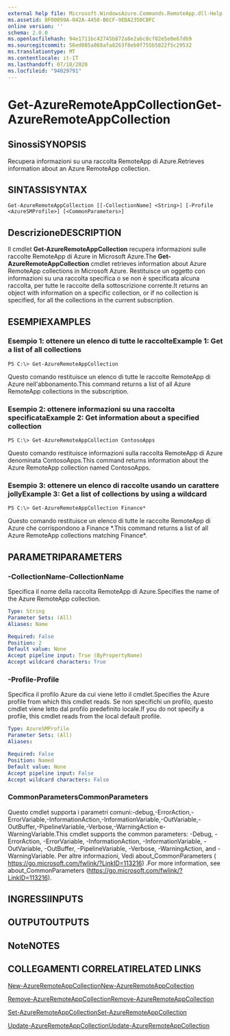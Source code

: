 ```yaml
---
external help file: Microsoft.WindowsAzure.Commands.RemoteApp.dll-Help.xml
ms.assetid: 8F00099A-042A-4450-B6CF-9EDA2350CBFC
online version: ''
schema: 2.0.0
ms.openlocfilehash: 94e1711bc42745b872a8e2abc8cf82e5e0e67db9
ms.sourcegitcommit: 56ed085a868afa8263f8eb0f755b5822f5c29532
ms.translationtype: MT
ms.contentlocale: it-IT
ms.lasthandoff: 07/18/2020
ms.locfileid: "94029791"
---
```

# <span data-ttu-id="71bec-101">Get-AzureRemoteAppCollection</span><span class="sxs-lookup"><span data-stu-id="71bec-101">Get-AzureRemoteAppCollection</span></span>

## <span data-ttu-id="71bec-102">Sinossi</span><span class="sxs-lookup"><span data-stu-id="71bec-102">SYNOPSIS</span></span>
<span data-ttu-id="71bec-103">Recupera informazioni su una raccolta RemoteApp di Azure.</span><span class="sxs-lookup"><span data-stu-id="71bec-103">Retrieves information about an Azure RemoteApp collection.</span></span>

## <span data-ttu-id="71bec-104">SINTASSI</span><span class="sxs-lookup"><span data-stu-id="71bec-104">SYNTAX</span></span>

```
Get-AzureRemoteAppCollection [[-CollectionName] <String>] [-Profile <AzureSMProfile>] [<CommonParameters>]
```

## <span data-ttu-id="71bec-105">Descrizione</span><span class="sxs-lookup"><span data-stu-id="71bec-105">DESCRIPTION</span></span>
<span data-ttu-id="71bec-106">Il cmdlet **Get-AzureRemoteAppCollection** recupera informazioni sulle raccolte RemoteApp di Azure in Microsoft Azure.</span><span class="sxs-lookup"><span data-stu-id="71bec-106">The **Get-AzureRemoteAppCollection** cmdlet retrieves information about Azure RemoteApp collections in Microsoft Azure.</span></span>
<span data-ttu-id="71bec-107">Restituisce un oggetto con informazioni su una raccolta specifica o se non è specificata alcuna raccolta, per tutte le raccolte della sottoscrizione corrente.</span><span class="sxs-lookup"><span data-stu-id="71bec-107">It returns an object with information on a specific collection, or if no collection is specified, for all the collections in the current subscription.</span></span>

## <span data-ttu-id="71bec-108">ESEMPI</span><span class="sxs-lookup"><span data-stu-id="71bec-108">EXAMPLES</span></span>

### <span data-ttu-id="71bec-109">Esempio 1: ottenere un elenco di tutte le raccolte</span><span class="sxs-lookup"><span data-stu-id="71bec-109">Example 1: Get a list of all collections</span></span>
```
PS C:\> Get-AzureRemoteAppCollection
```

<span data-ttu-id="71bec-110">Questo comando restituisce un elenco di tutte le raccolte RemoteApp di Azure nell'abbonamento.</span><span class="sxs-lookup"><span data-stu-id="71bec-110">This command returns a list of all Azure RemoteApp collections in the subscription.</span></span>

### <span data-ttu-id="71bec-111">Esempio 2: ottenere informazioni su una raccolta specificata</span><span class="sxs-lookup"><span data-stu-id="71bec-111">Example 2: Get information about a specified collection</span></span>
```
PS C:\> Get-AzureRemoteAppCollection ContosoApps
```

<span data-ttu-id="71bec-112">Questo comando restituisce informazioni sulla raccolta RemoteApp di Azure denominata ContosoApps.</span><span class="sxs-lookup"><span data-stu-id="71bec-112">This command returns information about the Azure RemoteApp collection named ContosoApps.</span></span>

### <span data-ttu-id="71bec-113">Esempio 3: ottenere un elenco di raccolte usando un carattere jolly</span><span class="sxs-lookup"><span data-stu-id="71bec-113">Example 3: Get a list of collections by using a wildcard</span></span>
```
PS C:\> Get-AzureRemoteAppCollection Finance*
```

<span data-ttu-id="71bec-114">Questo comando restituisce un elenco di tutte le raccolte RemoteApp di Azure che corrispondono a Finance \*.</span><span class="sxs-lookup"><span data-stu-id="71bec-114">This command returns a list of all Azure RemoteApp collections matching Finance\*.</span></span>

## <span data-ttu-id="71bec-115">PARAMETRI</span><span class="sxs-lookup"><span data-stu-id="71bec-115">PARAMETERS</span></span>

### <span data-ttu-id="71bec-116">-CollectionName</span><span class="sxs-lookup"><span data-stu-id="71bec-116">-CollectionName</span></span>
<span data-ttu-id="71bec-117">Specifica il nome della raccolta RemoteApp di Azure.</span><span class="sxs-lookup"><span data-stu-id="71bec-117">Specifies the name of the Azure RemoteApp collection.</span></span>

```yaml
Type: String
Parameter Sets: (All)
Aliases: Name

Required: False
Position: 2
Default value: None
Accept pipeline input: True (ByPropertyName)
Accept wildcard characters: True
```

### <span data-ttu-id="71bec-118">-Profile</span><span class="sxs-lookup"><span data-stu-id="71bec-118">-Profile</span></span>
<span data-ttu-id="71bec-119">Specifica il profilo Azure da cui viene letto il cmdlet.</span><span class="sxs-lookup"><span data-stu-id="71bec-119">Specifies the Azure profile from which this cmdlet reads.</span></span>
<span data-ttu-id="71bec-120">Se non specifichi un profilo, questo cmdlet viene letto dal profilo predefinito locale.</span><span class="sxs-lookup"><span data-stu-id="71bec-120">If you do not specify a profile, this cmdlet reads from the local default profile.</span></span>

```yaml
Type: AzureSMProfile
Parameter Sets: (All)
Aliases: 

Required: False
Position: Named
Default value: None
Accept pipeline input: False
Accept wildcard characters: False
```

### <span data-ttu-id="71bec-121">CommonParameters</span><span class="sxs-lookup"><span data-stu-id="71bec-121">CommonParameters</span></span>
<span data-ttu-id="71bec-122">Questo cmdlet supporta i parametri comuni:-debug,-ErrorAction,-ErrorVariable,-InformationAction,-InformationVariable,-OutVariable,-OutBuffer,-PipelineVariable,-Verbose,-WarningAction e-WarningVariable.</span><span class="sxs-lookup"><span data-stu-id="71bec-122">This cmdlet supports the common parameters: -Debug, -ErrorAction, -ErrorVariable, -InformationAction, -InformationVariable, -OutVariable, -OutBuffer, -PipelineVariable, -Verbose, -WarningAction, and -WarningVariable.</span></span> <span data-ttu-id="71bec-123">Per altre informazioni, Vedi about_CommonParameters ( https://go.microsoft.com/fwlink/?LinkID=113216) .</span><span class="sxs-lookup"><span data-stu-id="71bec-123">For more information, see about_CommonParameters (https://go.microsoft.com/fwlink/?LinkID=113216).</span></span>

## <span data-ttu-id="71bec-124">INGRESSI</span><span class="sxs-lookup"><span data-stu-id="71bec-124">INPUTS</span></span>

## <span data-ttu-id="71bec-125">OUTPUT</span><span class="sxs-lookup"><span data-stu-id="71bec-125">OUTPUTS</span></span>

## <span data-ttu-id="71bec-126">Note</span><span class="sxs-lookup"><span data-stu-id="71bec-126">NOTES</span></span>

## <span data-ttu-id="71bec-127">COLLEGAMENTI CORRELATI</span><span class="sxs-lookup"><span data-stu-id="71bec-127">RELATED LINKS</span></span>

[<span data-ttu-id="71bec-128">New-AzureRemoteAppCollection</span><span class="sxs-lookup"><span data-stu-id="71bec-128">New-AzureRemoteAppCollection</span></span>](./New-AzureRemoteAppCollection.md)

[<span data-ttu-id="71bec-129">Remove-AzureRemoteAppCollection</span><span class="sxs-lookup"><span data-stu-id="71bec-129">Remove-AzureRemoteAppCollection</span></span>](./Remove-AzureRemoteAppCollection.md)

[<span data-ttu-id="71bec-130">Set-AzureRemoteAppCollection</span><span class="sxs-lookup"><span data-stu-id="71bec-130">Set-AzureRemoteAppCollection</span></span>](./Set-AzureRemoteAppCollection.md)

[<span data-ttu-id="71bec-131">Update-AzureRemoteAppCollection</span><span class="sxs-lookup"><span data-stu-id="71bec-131">Update-AzureRemoteAppCollection</span></span>](./Update-AzureRemoteAppCollection.md)


